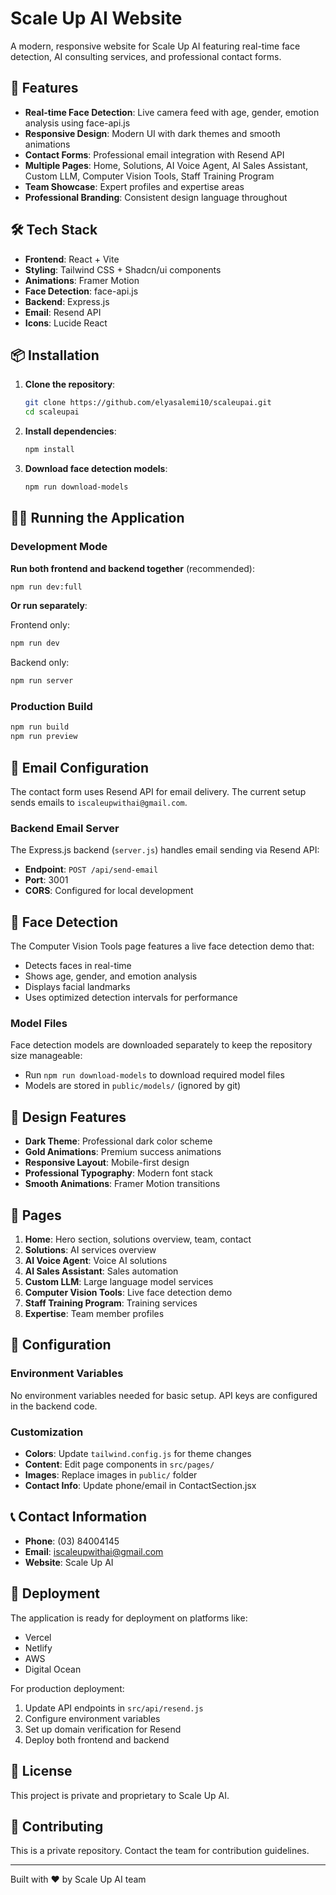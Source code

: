 # Scale Up AI Website

A modern, responsive website for Scale Up AI featuring real-time face detection, AI consulting services, and professional contact forms.

## 🚀 Features

- **Real-time Face Detection**: Live camera feed with age, gender, emotion analysis using face-api.js
- **Responsive Design**: Modern UI with dark themes and smooth animations
- **Contact Forms**: Professional email integration with Resend API
- **Multiple Pages**: Home, Solutions, AI Voice Agent, AI Sales Assistant, Custom LLM, Computer Vision Tools, Staff Training Program
- **Team Showcase**: Expert profiles and expertise areas
- **Professional Branding**: Consistent design language throughout

## 🛠️ Tech Stack

- **Frontend**: React + Vite
- **Styling**: Tailwind CSS + Shadcn/ui components
- **Animations**: Framer Motion
- **Face Detection**: face-api.js
- **Backend**: Express.js
- **Email**: Resend API
- **Icons**: Lucide React

## 📦 Installation

1. **Clone the repository**:
   ```bash
   git clone https://github.com/elyasalemi10/scaleupai.git
   cd scaleupai
   ```

2. **Install dependencies**:
   ```bash
   npm install
   ```

3. **Download face detection models**:
   ```bash
   npm run download-models
   ```

## 🏃‍♂️ Running the Application

### Development Mode

**Run both frontend and backend together** (recommended):
```bash
npm run dev:full
```

**Or run separately**:

Frontend only:
```bash
npm run dev
```

Backend only:
```bash
npm run server
```

### Production Build

```bash
npm run build
npm run preview
```

## 📧 Email Configuration

The contact form uses Resend API for email delivery. The current setup sends emails to `iscaleupwithai@gmail.com`.

### Backend Email Server

The Express.js backend (`server.js`) handles email sending via Resend API:
- **Endpoint**: `POST /api/send-email`
- **Port**: 3001
- **CORS**: Configured for local development

## 🤖 Face Detection

The Computer Vision Tools page features a live face detection demo that:
- Detects faces in real-time
- Shows age, gender, and emotion analysis
- Displays facial landmarks
- Uses optimized detection intervals for performance

### Model Files

Face detection models are downloaded separately to keep the repository size manageable:
- Run `npm run download-models` to download required model files
- Models are stored in `public/models/` (ignored by git)

## 🎨 Design Features

- **Dark Theme**: Professional dark color scheme
- **Gold Animations**: Premium success animations
- **Responsive Layout**: Mobile-first design
- **Professional Typography**: Modern font stack
- **Smooth Animations**: Framer Motion transitions

## 📱 Pages

1. **Home**: Hero section, solutions overview, team, contact
2. **Solutions**: AI services overview
3. **AI Voice Agent**: Voice AI solutions
4. **AI Sales Assistant**: Sales automation
5. **Custom LLM**: Large language model services
6. **Computer Vision Tools**: Live face detection demo
7. **Staff Training Program**: Training services
8. **Expertise**: Team member profiles

## 🔧 Configuration

### Environment Variables

No environment variables needed for basic setup. API keys are configured in the backend code.

### Customization

- **Colors**: Update `tailwind.config.js` for theme changes
- **Content**: Edit page components in `src/pages/`
- **Images**: Replace images in `public/` folder
- **Contact Info**: Update phone/email in ContactSection.jsx

## 📞 Contact Information

- **Phone**: (03) 84004145
- **Email**: iscaleupwithai@gmail.com
- **Website**: Scale Up AI

## 🚀 Deployment

The application is ready for deployment on platforms like:
- Vercel
- Netlify
- AWS
- Digital Ocean

For production deployment:
1. Update API endpoints in `src/api/resend.js`
2. Configure environment variables
3. Set up domain verification for Resend
4. Deploy both frontend and backend

## 📄 License

This project is private and proprietary to Scale Up AI.

## 🤝 Contributing

This is a private repository. Contact the team for contribution guidelines.

---

Built with ❤️ by Scale Up AI team